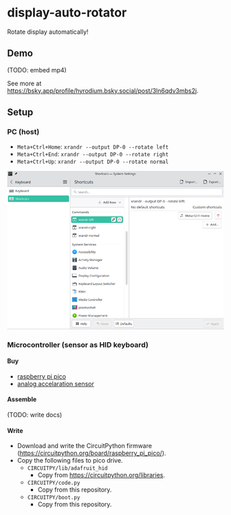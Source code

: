 # display-auto-rotator

Rotate display automatically!

## Demo

(TODO: embed mp4)

See more at https://bsky.app/profile/hyrodium.bsky.social/post/3ln6qdv3mbs2j.

## Setup

### PC (host)

- `Meta+Ctrl+Home`: `xrandr --output DP-0 --rotate left`
- `Meta+Ctrl+End`: `xrandr --output DP-0 --rotate right`
- `Meta+Ctrl+Up`: `xrandr --output DP-0 --rotate normal`

![](screenshot_shortcuts.png)

### Microcontroller (sensor as HID keyboard)

#### Buy

- [raspberry pi pico](https://www.raspberrypi.com/products/raspberry-pi-pico/)
- [analog accelaration sensor](https://strawberry-linux.com/catalog/items?code=12101)

#### Assemble

(TODO: write docs)

#### Write

- Download and write the CircuitPython firmware (https://circuitpython.org/board/raspberry_pi_pico/).
- Copy the following files to pico drive.
  - `CIRCUITPY/lib/adafruit_hid`
    - Copy from https://circuitpython.org/libraries.
  - `CIRCUITPY/code.py`
    - Copy from this repository.
  - `CIRCUITPY/boot.py`
    - Copy from this repository.
